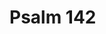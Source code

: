 # Psalm 142

<!--<audio controls>
  <source src="https://openbible.com/audio/hays/BSB_19_Psa_142_H.mp3" type="audio/mp3" />
  <a href="https://openbible.com/audio/hays/BSB_19_Psa_142_H.mp3" download="https://openbible.com/audio/hays/BSB_19_Psa_142_H.mp3">Download MP3 audio</a>.
</audio>-->

<!--@include: @/bible/translations/bsb/19_psa/verses/142.md-->